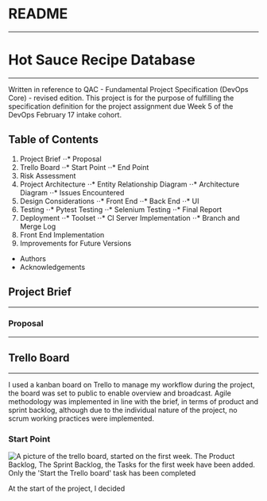 # README
---
# Hot Sauce Recipe Database
---
Written in reference to QAC - Fundamental Project Specification (DevOps Core) - revised edition. This project is for the purpose of fulfilling the specification definition for the project assignment due Week 5 of the DevOps February 17 intake cohort.

## Table of Contents

1. Project Brief
⋅⋅* Proposal
2. Trello Board
⋅⋅* Start Point
⋅⋅* End Point
3. Risk Assessment
4. Project Architecture
⋅⋅* Entity Relationship Diagram
⋅⋅* Architecture Diagram
⋅⋅* Issues Encountered
5. Design Considerations
⋅⋅* Front End
⋅⋅* Back End
⋅⋅* UI
6. Testing
⋅⋅* Pytest Testing
⋅⋅* Selenium Testing
⋅⋅* Final Report
7. Deployment
⋅⋅* Toolset
⋅⋅* CI Server Implementation
⋅⋅* Branch and Merge Log
8. Front End Implementation
9. Improvements for Future Versions
+ Authors
+ Acknowledgements

## Project Brief
---

### Proposal
---

## Trello Board
---

I used a kanban board on Trello to manage my workflow during the project, the board was set to public to enable overview and broadcast. Agile methodology was implemented in line with the brief, in terms of product and sprint backlog, although due to the individual nature of the project, no scrum working practices were implemented.

### Start Point

![A picture of the trello board, started on the first week. The Product Backlog, The Sprint Backlog, the Tasks for the first week have been added. Only the 'Start the Trello board' task has been completed](https://imgur.com/op4ChN4)

At the start of the project, I decided
